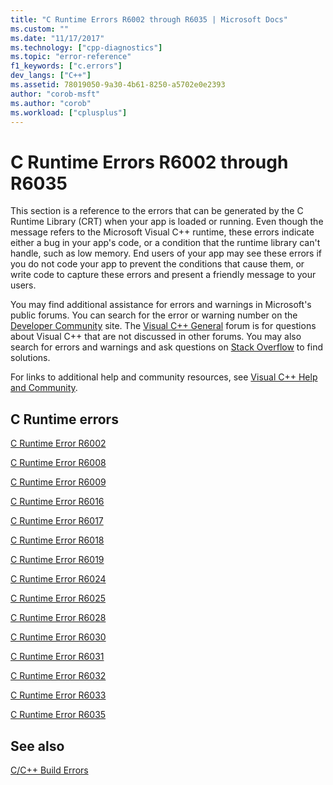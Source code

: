 ```yaml
---
title: "C Runtime Errors R6002 through R6035 | Microsoft Docs"
ms.custom: ""
ms.date: "11/17/2017"
ms.technology: ["cpp-diagnostics"]
ms.topic: "error-reference"
f1_keywords: ["c.errors"]
dev_langs: ["C++"]
ms.assetid: 78019050-9a30-4b61-8250-a5702e0e2393
author: "corob-msft"
ms.author: "corob"
ms.workload: ["cplusplus"]
---
```

# C Runtime Errors R6002 through R6035

This section is a reference to the errors that can be generated by the C Runtime Library (CRT) when your app is loaded or running. Even though the message refers to the Microsoft Visual C++ runtime, these errors indicate either a bug in your app's code, or a condition that the runtime library can't handle, such as low memory. End users of your app may see these errors if you do not code your app to prevent the conditions that cause them, or write code to capture these errors and present a friendly message to your users.

You may find additional assistance for errors and warnings in Microsoft's public forums. You can search for the error or warning number on the [Developer Community](https://developercommunity.visualstudio.com) site. The [Visual C++ General](https://social.msdn.microsoft.com/Forums/vstudio/en-US/home?forum=vcgeneral) forum is for questions about Visual C++ that are not discussed in other forums. You may also search for errors and warnings and ask questions on [Stack Overflow](http://stackoverflow.com/) to find solutions.

For links to additional help and community resources, see [Visual C++ Help and Community](../../visual-cpp-help-and-community.md).

## C Runtime errors

[C Runtime Error R6002](../../error-messages/tool-errors/c-runtime-error-r6002.md)

[C Runtime Error R6008](../../error-messages/tool-errors/c-runtime-error-r6008.md)

[C Runtime Error R6009](../../error-messages/tool-errors/c-runtime-error-r6009.md)

[C Runtime Error R6016](../../error-messages/tool-errors/c-runtime-error-r6016.md)

[C Runtime Error R6017](../../error-messages/tool-errors/c-runtime-error-r6017.md)

[C Runtime Error R6018](../../error-messages/tool-errors/c-runtime-error-r6018.md)

[C Runtime Error R6019](../../error-messages/tool-errors/c-runtime-error-r6019.md)

[C Runtime Error R6024](../../error-messages/tool-errors/c-runtime-error-r6024.md)

[C Runtime Error R6025](../../error-messages/tool-errors/c-runtime-error-r6025.md)

[C Runtime Error R6028](../../error-messages/tool-errors/c-runtime-error-r6028.md)

[C Runtime Error R6030](../../error-messages/tool-errors/c-runtime-error-r6030.md)

[C Runtime Error R6031](../../error-messages/tool-errors/c-runtime-error-r6031.md)

[C Runtime Error R6032](../../error-messages/tool-errors/c-runtime-error-r6032.md)

[C Runtime Error R6033](../../error-messages/tool-errors/c-runtime-error-r6033.md)

[C Runtime Error R6035](../../error-messages/tool-errors/c-runtime-error-r6035.md)

## See also

[C/C++ Build Errors](../../error-messages/compiler-errors-1/c-cpp-build-errors.md)  